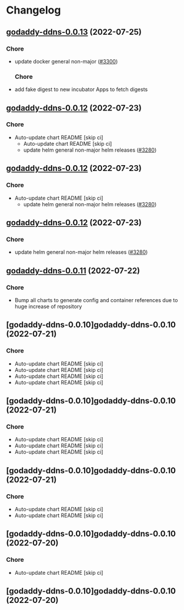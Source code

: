 # Changelog



## [godaddy-ddns-0.0.13](https://github.com/truecharts/apps/compare/godaddy-ddns-0.0.12...godaddy-ddns-0.0.13) (2022-07-25)

### Chore

- update docker general non-major ([#3300](https://github.com/truecharts/apps/issues/3300))

  ### Chore

- add fake digest to new incubator Apps to fetch digests




## [godaddy-ddns-0.0.12](https://github.com/truecharts/apps/compare/godaddy-ddns-0.0.11...godaddy-ddns-0.0.12) (2022-07-23)

### Chore

- Auto-update chart README [skip ci]
  - Auto-update chart README [skip ci]
  - update helm general non-major helm releases ([#3280](https://github.com/truecharts/apps/issues/3280))




## [godaddy-ddns-0.0.12](https://github.com/truecharts/apps/compare/godaddy-ddns-0.0.11...godaddy-ddns-0.0.12) (2022-07-23)

### Chore

- Auto-update chart README [skip ci]
  - update helm general non-major helm releases ([#3280](https://github.com/truecharts/apps/issues/3280))




## [godaddy-ddns-0.0.12](https://github.com/truecharts/apps/compare/godaddy-ddns-0.0.11...godaddy-ddns-0.0.12) (2022-07-23)

### Chore

- update helm general non-major helm releases ([#3280](https://github.com/truecharts/apps/issues/3280))




## [godaddy-ddns-0.0.11](https://github.com/truecharts/apps/compare/godaddy-ddns-0.0.10...godaddy-ddns-0.0.11) (2022-07-22)

### Chore

- Bump all charts to generate config and container references due to huge increase of repository



## [godaddy-ddns-0.0.10]godaddy-ddns-0.0.10 (2022-07-21)

### Chore

- Auto-update chart README [skip ci]
- Auto-update chart README [skip ci]
- Auto-update chart README [skip ci]
- Auto-update chart README [skip ci]



## [godaddy-ddns-0.0.10]godaddy-ddns-0.0.10 (2022-07-21)

### Chore

- Auto-update chart README [skip ci]
- Auto-update chart README [skip ci]
- Auto-update chart README [skip ci]



## [godaddy-ddns-0.0.10]godaddy-ddns-0.0.10 (2022-07-21)

### Chore

- Auto-update chart README [skip ci]
- Auto-update chart README [skip ci]



## [godaddy-ddns-0.0.10]godaddy-ddns-0.0.10 (2022-07-20)

### Chore

- Auto-update chart README [skip ci]



## [godaddy-ddns-0.0.10]godaddy-ddns-0.0.10 (2022-07-20)
